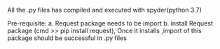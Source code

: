 All the .py files has compiled and executed with spyder(python 3.7)

Pre-requisite:
a. Request package needs to be import
b. install Request package (cmd >> pip install request), Once it installs ,import of this package should be successful  in .py files
